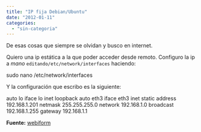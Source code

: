 ```yaml
---
title: "IP fija Debian/Ubuntu"
date: "2012-01-11"
categories: 
  - "sin-categoria"
---
```


De esas cosas que siempre se olvidan y busco en internet.

Quiero una ip estática a la que poder acceder desde remoto. Configuro la ip a _mano_ `editando/etc/network/interfaces` haciendo:

sudo nano /etc/network/interfaces

Y la configuración que escribo es la siguiente:

auto lo
iface lo inet loopback
auto eth3
iface eth3 inet static
address 192.168.1.201
netmask 255.255.255.0
network 192.168.1.0
broadcast 192.168.1.255
gateway 192.168.1.1

**Fuente:** [webiform](https://webiforme.blogspot.com/2011/07/instalando-xubuntu-1104.html)

